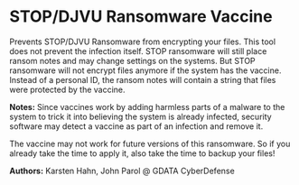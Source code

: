 ﻿# STOP/DJVU Ransomware Vaccine
 
Prevents STOP/DJVU Ransomware from encrypting your files.
This tool does not prevent the infection itself. 
STOP ransomware will still place ransom notes and may change settings on the systems. 
But STOP ransomware will not encrypt files anymore if the system has the vaccine.
Instead of a personal ID, the ransom notes will contain a string that files were protected by the vaccine.

**Notes:** Since vaccines work by adding harmless parts of a malware to the system to trick it into believing the system is already infected, security software may detect a vaccine as part of an infection and remove it.

The vaccine may not work for future versions of this ransomware.
So if you already take the time to apply it, also take the time to backup your files!

**Authors:** Karsten Hahn, John Parol @ GDATA CyberDefense
